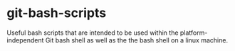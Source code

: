 git-bash-scripts
================

Useful bash scripts that are intended to be used within the platform-independent Git bash shell as well as the the bash shell on a linux machine.
